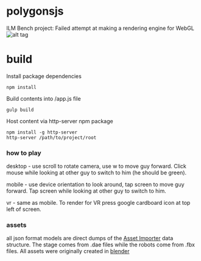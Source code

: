 # polygonsjs
ILM Bench project: Failed attempt at making a rendering engine for WebGL
![alt tag](https://raw.githubusercontent.com/zackpudil/polygonsjs/master/screenshot.png)

# build

Install package dependencies
```
npm install
```

Build contents into /app.js file
```
gulp build
```

Host content via http-server npm package
```
npm install -g http-server
http-server /path/to/project/root
```

### how to play
desktop - use scroll to rotate camera, use w to move guy forward.  Click mouse while looking at other guy to switch to him (he should be green).

mobile - use device orientation to look around, tap screen to move guy forward.  Tap screen while looking at other guy to switch to him.

vr - same as mobile.  To render for VR press google cardboard icon at top left of screen.

### assets
all json format models are direct dumps of the [Asset Importer](https://github.com/assimp/assimp "assimp") data structure.  The stage comes from .dae files while the robots come from .fbx files.  All assets were originally created in [blender](https://www.blender.org/)
